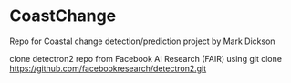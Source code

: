 # CoastChange
Repo for Coastal change detection/prediction project by Mark Dickson

clone detectron2 repo from Facebook AI Research (FAIR) using
git clone https://github.com/facebookresearch/detectron2.git
